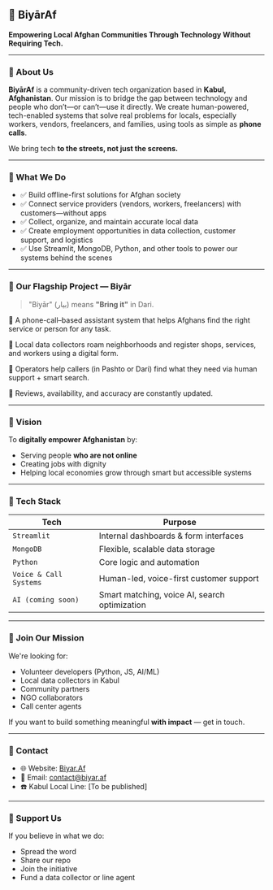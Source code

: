 ## 🏩 BiyārAf

**Empowering Local Afghan Communities Through Technology Without Requiring Tech.**

---

### 📌 About Us

**BiyārAf** is a community-driven tech organization based in **Kabul, Afghanistan**. Our mission is to bridge the gap between technology and people who don’t—or can’t—use it directly. We create human-powered, tech-enabled systems that solve real problems for locals, especially workers, vendors, freelancers, and families, using tools as simple as **phone calls**.

We bring tech **to the streets, not just the screens.**

---

### 🚀 What We Do

* ✅ Build offline-first solutions for Afghan society
* ✅ Connect service providers (vendors, workers, freelancers) with customers—without apps
* ✅ Collect, organize, and maintain accurate local data
* ✅ Create employment opportunities in data collection, customer support, and logistics
* ✅ Use Streamlit, MongoDB, Python, and other tools to power our systems behind the scenes

---

### 📱 Our Flagship Project — **Biyār**

> "Biyār" (بیار) means **"Bring it"** in Dari.

🔹 A phone-call–based assistant system that helps Afghans find the right service or person for any task.

🔹 Local data collectors roam neighborhoods and register shops, services, and workers using a digital form.

🔹 Operators help callers (in Pashto or Dari) find what they need via human support + smart search.

🔹 Reviews, availability, and accuracy are constantly updated.

---

### 🎯 Vision

To **digitally empower Afghanistan** by:

* Serving people **who are not online**
* Creating jobs with dignity
* Helping local economies grow through smart but accessible systems

---

### 🧠 Tech Stack

| Tech                   | Purpose                                       |
| ---------------------- | --------------------------------------------- |
| `Streamlit`            | Internal dashboards & form interfaces         |
| `MongoDB`              | Flexible, scalable data storage               |
| `Python`               | Core logic and automation                     |
| `Voice & Call Systems` | Human-led, voice-first customer support       |
| `AI (coming soon)`     | Smart matching, voice AI, search optimization |

---

### 💼 Join Our Mission

We're looking for:

* Volunteer developers (Python, JS, AI/ML)
* Local data collectors in Kabul
* Community partners
* NGO collaborators
* Call center agents

If you want to build something meaningful **with impact** — get in touch.

---

### 📢 Contact

* 🌐 Website: [Biyar.Af](https://www.biyar.af)
* 📧 Email: [contact@biyar.af](mailto:contact@biyar.af)
* ☎️ Kabul Local Line: \[To be published]

---

### 🤍 Support Us

If you believe in what we do:

* Spread the word
* Share our repo
* Join the initiative
* Fund a data collector or line agent
